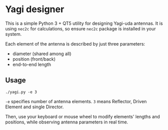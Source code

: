 # Yagi designer

This is a simple Python 3 + QT5 utility for designing Yagi-uda antennas. It is using `nec2c` for calculations, so ensure `nec2c` package is installed in your system.

Each element of the antenna is described by just three parameters:
* diameter (shared among all)
* position (front/back)
* end-to-end length

## Usage
`./yagi.py -e 3`

`-e` specifies number of antenna elements. `3` means Reflector, Driven Element and single Director.

Then, use your keyboard or mouse wheel to modify elements' lengths and positions, while observing antenna parameters in real time.
